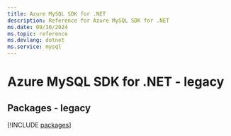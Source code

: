 ```yaml
---
title: Azure MySQL SDK for .NET
description: Reference for Azure MySQL SDK for .NET
ms.date: 09/30/2024
ms.topic: reference
ms.devlang: dotnet
ms.service: mysql
---
```

# Azure MySQL SDK for .NET - legacy
## Packages - legacy
[!INCLUDE [packages](mysql-index.md)]